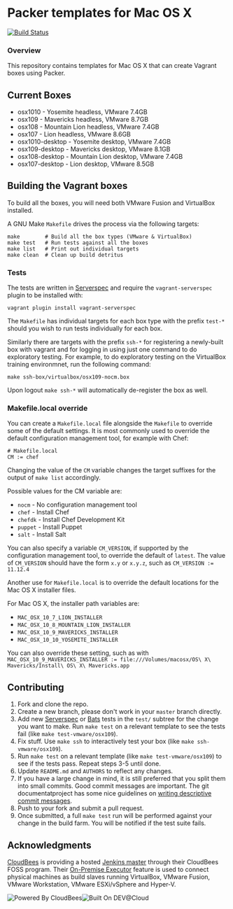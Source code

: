 # Packer templates for Mac OS X
[![Build Status](https://box-cutter.ci.cloudbees.com/buildStatus/icon?job=osx-vm)](https://box-cutter.ci.cloudbees.com/job/osx-vm/)

### Overview

This repository contains templates for Mac OS X that can create
Vagrant boxes using Packer.

## Current Boxes

* osx1010 - Yosemite headless, VMware 7.4GB
* osx109 - Mavericks headless, VMware 8.7GB
* osx108 - Mountain Lion headless, VMware 7.4GB
* osx107 - Lion headless, VMware 8.6GB
* osx1010-desktop - Yosemite desktop, VMware 7.4GB
* osx109-desktop - Mavericks desktop, VMware 8.1GB
* osx108-desktop - Mountain Lion desktop, VMware 7.4GB
* osx107-desktop - Lion desktop, VMware 8.5GB

## Building the Vagrant boxes

To build all the boxes, you will need both VMware Fusion and VirtualBox  installed.

A GNU Make `Makefile` drives the process via the following targets:

    make        # Build all the box types (VMware & VirtualBox)
    make test   # Run tests against all the boxes
    make list   # Print out individual targets
    make clean  # Clean up build detritus
    
### Tests

The tests are written in [Serverspec](http://serverspec.org) and require the
`vagrant-serverspec` plugin to be installed with:

    vagrant plugin install vagrant-serverspec
    
The `Makefile` has individual targets for each box type with the prefix
`test-*` should you wish to run tests individually for each box.

Similarly there are targets with the prefix `ssh-*` for registering a
newly-built box with vagrant and for logging in using just one command to
do exploratory testing.  For example, to do exploratory testing
on the VirtualBox training environmnet, run the following command:

    make ssh-box/virtualbox/osx109-nocm.box
    
Upon logout `make ssh-*` will automatically de-register the box as well.

### Makefile.local override

You can create a `Makefile.local` file alongside the `Makefile` to override
some of the default settings.  It is most commonly used to override the
default configuration management tool, for example with Chef:

    # Makefile.local
    CM := chef

Changing the value of the `CM` variable changes the target suffixes for
the output of `make list` accordingly.

Possible values for the CM variable are:

* `nocm` - No configuration management tool
* `chef` - Install Chef
* `chefdk` - Install Chef Development Kit
* `puppet` - Install Puppet
* `salt`  - Install Salt

You can also specify a variable `CM_VERSION`, if supported by the
configuration management tool, to override the default of `latest`.
The value of `CM_VERSION` should have the form `x.y` or `x.y.z`,
such as `CM_VERSION := 11.12.4`

Another use for `Makefile.local` is to override the default locations
for the Mac OS X installer files.

For Mac OS X, the installer path variables are:

* `MAC_OSX_10_7_LION_INSTALLER`
* `MAC_OSX_10_8_MOUNTAIN_LION_INSTALLER`
* `MAC_OSX_10_9_MAVERICKS_INSTALLER`
* `MAC_OSX_10_10_YOSEMITE_INSTALLER`

You can also override these setting, such as with
`MAC_OSX_10_9_MAVERICKS_INSTALLER := file:///Volumes/macosx/OS\ X\ Mavericks/Install\ OS\ X\ Mavericks.app`

## Contributing

1. Fork and clone the repo.
2. Create a new branch, please don't work in your `master` branch directly.
3. Add new [Serverspec](http://serverspec.org/) or [Bats](https://blog.engineyard.com/2014/bats-test-command-line-tools) tests in the `test/` subtree for the change you want to make.  Run `make test` on a relevant template to see the tests fail (like `make test-vmware/osx109`).
4. Fix stuff.  Use `make ssh` to interactively test your box (like `make ssh-vmware/osx109`).
5. Run `make test` on a relevant template (like `make test-vmware/osx109`) to see if the tests pass.  Repeat steps 3-5 until done.
6. Update `README.md` and `AUTHORS` to reflect any changes.
7. If you have a large change in mind, it is still preferred that you split them into small commits.  Good commit messages are important.  The git documentatproject has some nice guidelines on [writing descriptive commit messages](http://git-scm.com/book/ch5-2.html#Commit-Guidelines).
8. Push to your fork and submit a pull request.
9. Once submitted, a full `make test` run will be performed against your change in the build farm.  You will be notified if the test suite fails.

## Acknowledgments

[CloudBees](http://www.cloudbees.com) is providing a hosted [Jenkins master](http://box-cutter.ci.cloudbees.com/) through their CloudBees FOSS program. Their [On-Premise Executor](https://developer.cloudbees.com/bin/view/DEV/On-Premise+Executors) feature is used to connect physical machines as build slaves running VirtualBox, VMware Fusion, VMware Workstation, VMware ESXi/vSphere and Hyper-V.

![Powered By CloudBees](http://www.cloudbees.com/sites/default/files/Button-Powered-by-CB.png "Powered By CloudBees")![Built On DEV@Cloud](http://www.cloudbees.com/sites/default/files/Button-Built-on-CB-1.png "Built On DEV@Cloud")
